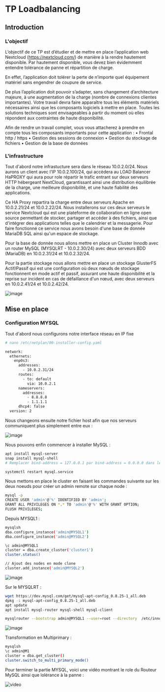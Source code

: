 # TP Loadbalancing

## Introduction

### L'objectif

L’objectif de ce TP est d’étudier et de mettre en place l’application web Nextcloud (https://nextcloud.com/) de manière à la rendre hautement disponible. Par hautement disponible, vous devez bien évidemment entendre tolérance de panne et répartition de charge.

En effet, l’application doit tolérer la perte de n’importe quel équipement matériel sans engendrer de coupure de service.

De plus l’application doit pouvoir s’adapter, sans changement d’architecture majeure, à une augmentation de la charge (nombre de connexions clientes importantes). Votre travail devra faire apparaître tous les éléments matériels nécessaires ainsi que les composants logiciels à mettre en place. Toutes les solutions techniques sont envisageables à partir du moment où elles répondent aux contraintes de haute disponibilité. 

Afin de rendre un travail complet, vous vous attacherez à prendre en compte tous les composants importants pour cette application :
• Frontal http / https
• Gestion des sessions de connexion
• Gestion du stockage de fichiers
• Gestion de la base de données

### L'infrastructure

Tout d'abord notre infrastucture sera dans le réseau 10.0.2.0/24. Nous aurons un client avec l'IP 10.0.2.100/24, qui accèdera au LOAD Balancer HaPROXY qui aura pour role répartir le trafic entrant sur deux serveurs HTTP hébergeant NextCloud, garantissant ainsi une distribution équilibrée de la charge, une meilleure disponibilité, et une haute fiabilité des applications. 

Ce HA Proxy repartira la charge entre deux serveurs Apache en 10.0.2.21/24 et 10.0.2.22/24. Nous installerons sur ces deux serveurs le service Nextcloud qui est une plateforme de collaboration en ligne open source permettant de stocker, partager et accéder à des fichiers, ainsi que d'intégrer des applications telles que le calendrier et la messagerie. Pour faire fonctionné ce service nous avons besoin d'une base de donnée MariaDB SQL ainsi qu'un espace de stockage. 

Pour la base de donnée nous allons mettre en place un Cluster Innodb avec un router MySQL (MYSQLRT - 10.0.2.30/24) avec deux serveurs BDD (MariaDB) en 10.0.2.31/24 et 10.0.2.32/24. 

Pour la partie stockage nous allons mettre en place un stockage GlusterFS Actif/Passif qui est une configuration où deux nœuds de stockage fonctionnent en mode actif et passif, assurant une haute disponibilité et la reprise sur incident en cas de défaillance d'un nœud, avec deux serveurs en 10.0.2.41/24 et 10.0.2.42/24.

![image](Images/schema.png)

## Mise en place

### Configuration MYSQL

Tout d'abord nous configurons notre interface réseau en IP fixe

```bash
# nano /etc/netplan/00-installer-config.yaml

network:
  ethernets:
    enp0s3:
      addresses:
        - 10.0.2.31/24
      routes:
        - to: default
          via: 10.0.2.1
      nameservers:
        addresses:
          - 8.8.8.8
          - 1.1.1.1
      dhcp4: false
  version: 2
```

Nous changeons ensuite notre fichier host afin que nos serveurs communiquent plus simplement entre eux :

![image](Images/Image1-host.png)

Nous pouvons enfin commencer à installer MySQL :

```bash
apt install mysql-server 
snap install mysql-shell 
# Remplacer bind-address = 127.0.0.1 par bind-address = 0.0.0.0 dans le fichier /etc/mysql/mysql.conf.d/mysqld.cnf

systemctl restart mysql.service
```

Nous mettons en place le cluster en faisant les commandes suivante sur les deux noeuds pour créer un admin remote sur chaque node :

```bash
mysql -p
CREATE USER 'admin'@'%' IDENTIFIED BY 'admin'; 
GRANT ALL PRIVILEGES ON *.* TO 'admin'@'%' WITH GRANT OPTION; 
FLUSH PRIVILEGES;
```

Depuis MYSQL1 :

```bash
mysqlsh 
dba.configure_instance('admin@MYSQL1') 
dba.configure_instance('admin@MYSQL2') 

\c admin@MYSQL1
cluster = dba.create_cluster('cluster1') 
cluster.status()

// Ajout des nodes en mode clone 
cluster.add_instance('admin@MYSQL2')  
```

![image](Images/Image2.png)

Sur le MYSQLRT :

```bash
wget https://dev.mysql.com/get/mysql-apt-config_0.8.25-1_all.deb 
dpkg -i mysql-apt-config_0.8.25-1_all.deb 
apt update 
apt install mysql-router mysql-shell mysql-client 

mysqlrouter --bootstrap admin@MYSQL1 --user=root --directory  /etc/innodbcluster1
```
![image](Images/Image3.png)

Transformation en Multiprimary :
```bash
mysqlsh
\c admin@M1
cluster = dba.get_cluster()
cluster.switch_to_multi_primary_mode()
```

Pour terminer la partie MYSQL, voici une vidéo montrant le role du Routeur MySQL ainsi que lolérance à la panne :

![video](Videos/MYSQL_failback.gif)
